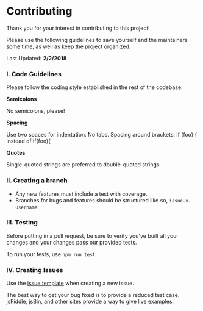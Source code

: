 # Contributing

Thank you for your interest in contributing to this project!

Please use the following guidelines to save yourself and the maintainers some time, as well as keep the project organized.

Last Updated: **2/2/2018**

### I. Code Guidelines

Please follow the coding style established in the rest of the codebase.

**Semicolons**

No semicolons, please!

**Spacing**

Use two spaces for indentation. No tabs. Spacing around brackets: if (foo) { instead of if(foo){

**Quotes**

Single-quoted strings are preferred to double-quoted strings.

### II. Creating a branch

* Any new features must include a test with coverage.
* Branches for bugs and features should be structured like so, `issue-x-username`.

### III. Testing

Before putting in a pull request, be sure to verify you've built all your changes and your changes pass our provided tests.

To run your tests, use `npm run test`.

### IV. Creating Issues

Use the [issue template](https://github.com/neetjn/r-localize/blob/master/ISSUE_TEMPLATE.md) when creating a new issue.

The best way to get your bug fixed is to provide a reduced test case. jsFiddle, jsBin, and other sites provide a way to give live examples.
